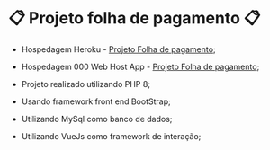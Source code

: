 # 📋 Projeto folha de pagamento 📋

- Hospedagem Heroku - [Projeto Folha de pagamento](https://folhadepagamentoluiz.herokuapp.com/index.php);
- Hospedagem 000 Web Host App - [Projeto Folha de pagamento](https://folhadepagamentoluiz.000webhostapp.com/);

- Projeto realizado utilizando PHP 8;
- Usando framework front end BootStrap;
- Utilizando MySql como banco de dados;
- Utilizando VueJs como framework de interação;

